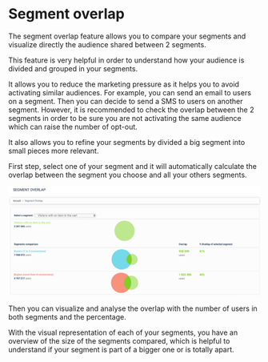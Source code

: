 # Segment overlap


The segment overlap feature allows you to compare your segments and visualize directly the audience shared between 2 segments.

This feature is very helpful in order to understand how your audience is divided and grouped in your segments.

It allows you to reduce the marketing pressure as it helps you to avoid activating similar audiences. For example, you can send an email to users on a segment. Then you can decide to send a SMS to users on another segment. However, it is recommended to check the overlap between the 2 segments in order to be sure you are not activating the same audience which can raise the number of opt-out.

It also allows you to refine your segments by divided a big segment into small pieces more relevant.

First step, select one of your segment and it will automatically calculate the overlap between the segment you choose and all your others segments.

![](<../../../.gitbook/assets/image (2) (1) (1).png>)

Then you can visualize and analyse the overlap with the number of users in both segments and the percentage.

With the visual representation of each of your segments, you have an overview of the size of the segments compared, which is helpful to understand if your segment is part of a bigger one or is totally apart.
